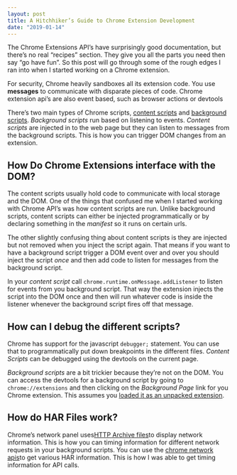 ```yaml
---
layout: post
title: A Hitchhiker’s Guide to Chrome Extension Development
date: "2019-01-14"
---
```


The Chrome Extensions API’s have surprisingly good documentation, but there’s no real “recipes” section. They give you all the parts you need then say “go have fun”. So this post will go through some of the rough edges I ran into when I started working on a Chrome extension.

For security, Chrome heavily sandboxes all its extension code. You use **messages** to communicate with disparate pieces of code.  Chrome extension api’s are also event based, such as browser actions or  devtools

There’s two main types of Chrome scripts, [content scripts](https://developer.chrome.com/extensions/content_scripts) and [background scripts](https://developer.chrome.com/extensions/background_pages#manifest). _Background scripts_ run based on listening to events. _Content scripts_ are injected in to the web page but they can listen to messages from the background scripts. This is how you can trigger DOM changes from an extension.

## How Do Chrome Extensions interface with the DOM?
The content scripts usually hold code to communicate with local storage and the DOM.
One of the things that confused me when I started working with Chrome API’s was how content scripts are run. Unlike background scripts, content scripts can either be injected programmatically or by declaring something in the _manifest_ so it runs on certain urls. 

The other slightly confusing thing about content scripts is they are injected but not removed when you inject the script again. That means if you want to have a background script trigger a DOM event over and over you should inject the script _once_ and then add code to listen for messages from the background script.

In your _content script_ call `chrome.runtime.onMessage.addListener` to listen for events from you background script. That way the extension injects the script into the DOM once and then will run whatever code is inside the listener whenever the background script fires off that message.

## How can I debug the different scripts?
Chrome has support for the javascript `debugger;` statement. You can use that to programmatically put down breakpoints in the different files. _Content Scripts_ can be debugged using the devtools on the current page.

_Background scripts_ are a bit trickier because they’re not on the DOM.  You can access the devtools for a background script by going to `chrome://extensions` and then clicking on the _Background Page_ link for you Chrome extension. This assumes you [loaded it as an unpacked extension](https://developer.chrome.com/extensions/getstarted). 

## How do HAR Files work?
Chrome’s network panel uses[HTTP Archive files](https://en.wikipedia.org/wiki/.har)to display network information. This is how you can timing information for different network requests in your background scripts. You can use the [chrome network apis](https://developer.chrome.com/extensions/devtools_network)to get various HAR information. This is how I was able to get timing information for API calls.


